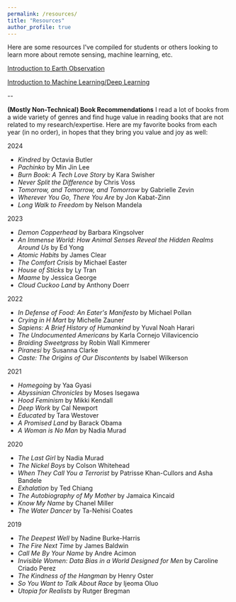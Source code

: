 ```yaml
---
permalink: /resources/
title: "Resources"
author_profile: true
---
```


Here are some resources I've compiled for students or others looking to learn more about remote sensing, machine learning, etc.

[Introduction to Earth Observation](https://docs.google.com/document/d/1UYxjAyhIkgTUiOCvRwsWo-JBV9y0jmHluC0zWqU5M-Q/edit?usp=sharing)

[Introduction to Machine Learning/Deep Learning](https://docs.google.com/document/d/1xtqhPZUGtitx5JgJLDeUPFqcVEgLpK1Q8l5uktyUHiA/edit?usp=sharing)

<!-- --

Tired of hearing the excuse that the women did not exist to invite as speakers in response to complaints about all-male panels and general lack of gender diversity, I helped create a list of impressive women in STEM as a resource for future invitations.

[Suggestions of Female Speakers in STEM](https://docs.google.com/document/d/189_iwFQqnH9L2jN2UIHFBjj7frLXbRX7ucuk46J9e6I/edit?usp=sharing) -->

--

**(Mostly Non-Technical) Book Recommendations**
I read a lot of books from a wide variety of genres and find huge value in reading books that are not related to my research/expertise. Here are my favorite books from each year (in no order), in hopes that they bring you value and joy as well:

2024
- *Kindred* by Octavia Butler
- *Pachinko* by Min Jin Lee
- *Burn Book: A Tech Love Story* by Kara Swisher
- *Never Split the Difference* by Chris Voss
- *Tomorrow, and Tomorrow, and Tomorrow* by Gabrielle Zevin
- *Wherever You Go, There You Are* by Jon Kabat-Zinn
- *Long Walk to Freedom* by Nelson Mandela

2023
- *Demon Copperhead* by Barbara Kingsolver
- *An Immense World: How Animal Senses Reveal the Hidden Realms Around Us* by Ed Yong
- *Atomic Habits* by James Clear
- *The Comfort Crisis* by Michael Easter
- *House of Sticks* by Ly Tran
- *Maame* by Jessica George
- *Cloud Cuckoo Land* by Anthony Doerr

2022
- *In Defense of Food: An Eater's Manifesto* by Michael Pollan
- *Crying in H Mart* by Michelle Zauner
- *Sapiens: A Brief History of Humankind* by Yuval Noah Harari
- *The Undocumented Americans* by Karla Cornejo Villavicencio
- *Braiding Sweetgrass* by Robin Wall Kimmerer
- *Piranesi* by Susanna Clarke
- *Caste: The Origins of Our Discontents* by Isabel Wilkerson

2021
- *Homegoing* by Yaa Gyasi
- *Abyssinian Chronicles* by Moses Isegawa
- *Hood Feminism* by Mikki Kendall
- *Deep Work* by Cal Newport
- *Educated* by Tara Westover
- *A Promised Land* by Barack Obama
- *A Woman is No Man* by Nadia Murad

2020
- *The Last Girl* by Nadia Murad
- *The Nickel Boys* by Colson Whitehead
- *When They Call You a Terrorist* by Patrisse Khan-Cullors and Asha Bandele
- *Exhalation* by Ted Chiang
- *The Autobiography of My Mother* by Jamaica Kincaid
- *Know My Name* by Chanel Miller
- *The Water Dancer* by Ta-Nehisi Coates

2019
- *The Deepest Well* by Nadine Burke-Harris
- *The Fire Next Time* by James Baldwin
- *Call Me By Your Name* by Andre Acimon
- *Invisible Women: Data Bias in a World Designed for Men* by Caroline Criado Perez
- *The Kindness of the Hangman* by Henry Oster
- *So You Want to Talk About Race* by Ijeoma Oluo
- *Utopia for Realists* by Rutger Bregman